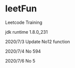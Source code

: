 # leetFun
Leetcode Training 

jdk runtime 1.8.0_231

2020/7/3 
Update No12 function


2020/7/4
No 594


2020/7/6
No 5 